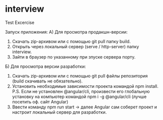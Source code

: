 # interview
Test Excercise

Запуск приложения:
А) Для просмотра продакшн-версии:
  1) Скачать zip-архивом или с помощью git pull папку build.
  2) Открыть через локальный сервер (serve / http-server) папку interview.
  3) Зайти в браузер по указанному при зпуске сервера порту.
  
Б) Для просмотра версии разработки:
  1) Скачать zip-архивом или с помощью git pull файлы репозитория (build скачивать не обязательно).
  2) Установить необходимые зависимости проекта командой npm install.
    P.S. Если не установлен @angular/cli, произвести его глобальную установку на компьютер командой npm i -g @angular/cli (лучше посетить оф. сайт Angular)
  3) Ввести команду npm run start -> далее Angular сам соберет проект и настроит локальный сервер для разработки. 
